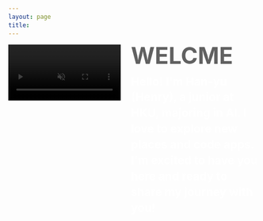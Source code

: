 ```yaml
---
layout: page
title: 
---
```


<script>
  document.title = "Home | H.W.";
</script>

<style>
video, .fallback-image {
    max-width: 45%;
    height: auto;
}

video{
    filter: brightness(70%) grayscale(100%); /* Make the video darker and grayscale */
}

.image-left, .image-right {
    margin: 1em 0;
}

@media (min-width: 20em) {
    .image-left, .image-right {
        display: flex;
        align-items: flex-start;
    }

    .image-left video, .image-left .fallback-image {
        margin-right: 1.5em;
        float: left; /* fallback */
    }

    .image-right video, .image-right .fallback-image {
        order: 1;
        margin-left: 1.5em;
        float: right; /* fallback */
    }
    
    /* clearfix for fallback */
    .image-left::after,
    .image-right::after {
        content: "";
        display: block;
        clear: both;
    }
}

@media (min-width: 30em) {
    .image-left video, .image-left .fallback-image, .image-right video, .image-right .fallback-image {
        flex-shrink: 0;
    }
}

@media (max-width: 768px) {
    .welcome-text h1 {
        font-size: 1.8em;
    }

    .welcome-text h2 {
        font-size: 1.05em;
    }
}

@media (min-width: 615px) {
    .welcome-text h1 {
        font-size: 3.3em;
    }

    .welcome-text h2 {
        font-size: 1.63em;
    }
}

.welcome-text {
    flex: 2;
    display: flex;
    flex-direction: column;
    justify-content: space-between; /* Distribute space evenly between children */
    height: 100%; /* Ensure it takes up the full height of the container */
}

.welcome-text h1 {
    margin: 0;
    margin-block-start: 0;
    margin-block-end: 0;
    width: 100%;
    line-height: 1.2;
    position: relative;
    top: -0.1em; /* Shift up to remove space above */
    text-align: justify;
    color: #616161;
}

.welcome-text h2 {
    margin: 0;
    margin-block-start: 0;
    margin-block-end: 0;
    line-height: 1.4;
    position: relative;
    top: 0.2em; /* Shift down to remove space below */
    text-align: left; /* Initially set to normal align */
    text-align-last: left; /* Initially set to normal align */
    -moz-text-align-last: left; /* Firefox compatibility */
    color: white; /* Start with white text */
}

/* CSS for shaking effect */
@keyframes rotate-shake {
    0% { transform: rotate(0deg); }
    25% { transform: rotate(var(--shake-angle)); }
    50% { transform: rotate(calc(var(--shake-angle) * -1)); }
    75% { transform: rotate(var(--shake-angle)); }
    100% { transform: rotate(0deg); }
}

.shake {
    animation: rotate-shake var(--shake-duration) infinite;
}

#compassIcon {
    --shake-angle: 10deg; /* Initial shake angle */
    --shake-duration: 0.5s; /* Initial shake duration */
}
</style>

<div class="image-left container" style="margin: auto;">
   <video id="videoElement" muted autoplay loop playsinline>
      <source src="/assets/vid/travel.mp4" type="video/mp4">
   </video>
   <img id="imageElement" src="/assets/img/travel.jpg" alt="Travel" class="fallback-image" style="display: none;">
   <div class="welcome-text">
      <h1 id="welcomeTitle">WELC<span id="compassContainer"><i class="far fa-compass" id="compassIcon"></i></span>ME</h1>
      <h2 id="welcomeSubtitle">Hello! I'm Han-yu (Henry), a junior at HKU, majoring in AI. I love to explore new places and code apps. I'm excited to have you here and ready to share my journey with you!</h2>
   </div>
</div>

<script>
    function updateSubtitle() {
        const subtitleElement = document.getElementById('welcomeSubtitle');
        const isMobile = window.matchMedia("(max-width: 768px)").matches;

        if (isMobile) {
            subtitleElement.textContent = "Hello! I'm Han-yu, a junior at HKU, majoring in Applied AI. I love to explore new places and code apps. I'm ready to share my journey with you!";
        } else {
            subtitleElement.textContent = "Hello! I'm Han-yu (Henry), a junior at HKU, majoring in Applied AI. I love to explore new places and code apps. I'm excited to have you here and share my journey with you!";
        }
    }

    function getTextWidth(text, font) {
        const canvas = getTextWidth.canvas || (getTextWidth.canvas = document.createElement("canvas"));
        const context = canvas.getContext("2d");
        context.font = font;
        const metrics = context.measureText(text);
        return metrics.width;
    }

    function getCssStyle(element, prop) {
        return window.getComputedStyle(element, null).getPropertyValue(prop);
    }

    function getCanvasFont(el) {
        const fontWeight = getCssStyle(el, 'font-weight') || 'normal';
        const fontSize = getCssStyle(el, 'font-size') || '16px';
        const fontFamily = getCssStyle(el, 'font-family') || 'Times New Roman';
        return `${fontWeight} ${fontSize} ${fontFamily}`;
    }

    function adjustFontSizeAndLineHeight() {
        const videoElement = document.getElementById('videoElement');
        const imageElement = document.getElementById('imageElement');
        const titleElement = document.getElementById('welcomeTitle');
        const subtitleElement = document.getElementById('welcomeSubtitle');
        const compassIcon = document.getElementById('compassIcon');

        const mediaElement = videoElement.style.display !== 'none' ? videoElement : imageElement;
        const mediaHeight = mediaElement.clientHeight;
        const availableWidth = document.querySelector('.welcome-text').clientWidth;

        // Adjust the font size and line height of the title to fit the width
        let titleFontSize = 1; // Start with a smaller font size
        titleElement.style.fontSize = `${titleFontSize}em`;
        
        let iconScaleFactor = 0.3; // Scale factor to adjust the icon size relative to the text
        compassIcon.style.fontSize = `${titleFontSize * iconScaleFactor}em`;
        
        let textWidth = getTextWidth(titleElement.textContent.replace('O', ''), getCanvasFont(titleElement)) + compassIcon.clientWidth;
        while (textWidth < availableWidth && titleFontSize < 5) { // Constrain max font size to 5em
            titleFontSize += 0.1;
            titleElement.style.fontSize = `${titleFontSize}em`;
            compassIcon.style.fontSize = `${titleFontSize * iconScaleFactor}em`;
            textWidth = getTextWidth(titleElement.textContent.replace('O', ''), getCanvasFont(titleElement)) + compassIcon.clientWidth;
        }

        while (textWidth > availableWidth && titleFontSize > 0.5) { // Constrain min font size to 0.5em
            titleFontSize -= 0.1;
            titleElement.style.fontSize = `${titleFontSize}em`;
            compassIcon.style.fontSize = `${titleFontSize * iconScaleFactor}em`;
            textWidth = getTextWidth(titleElement.textContent.replace('O', ''), getCanvasFont(titleElement)) + compassIcon.clientWidth;
        }

        // Fix the title font size and adjust the subtitle to match the height of the video
        let subtitleFontSize = 1;
        subtitleElement.style.fontSize = `${subtitleFontSize}em`;
        let totalHeight = titleElement.clientHeight + subtitleElement.clientHeight;

        while (totalHeight < mediaHeight && subtitleFontSize < 3) { // Constrain max font size to 3em
            subtitleFontSize += 0.01;
            subtitleElement.style.fontSize = `${subtitleFontSize}em`;
            totalHeight = titleElement.clientHeight + subtitleElement.clientHeight;
        }

        // Reduce font size and line height if the total height exceeds the video height
        while (totalHeight > mediaHeight && subtitleFontSize > 0.5) { // Ensure font size does not go below 0.5em
            subtitleFontSize -= 0.01;
            subtitleElement.style.fontSize = `${subtitleFontSize}em`;
            totalHeight = titleElement.clientHeight + subtitleElement.clientHeight;
        }

        // Adjust the line height of the subtitle element to fit within the media height
        let subtitleLineHeight = 1.4; // Starting line height
        subtitleElement.style.lineHeight = subtitleLineHeight;
        totalHeight = titleElement.clientHeight + subtitleElement.clientHeight;

        while (totalHeight < mediaHeight && subtitleLineHeight < 2) { // Constrain max line height to 2
            subtitleLineHeight += 0.1;
            subtitleElement.style.lineHeight = subtitleLineHeight;
            totalHeight = titleElement.clientHeight + subtitleElement.clientHeight;
        }

        while (totalHeight > mediaHeight && subtitleLineHeight > 1) { // Ensure line height does not go below 1
            subtitleLineHeight -= 0.1;
            subtitleElement.style.lineHeight = subtitleLineHeight;
            totalHeight = titleElement.clientHeight + subtitleElement.clientHeight;
        }
    }

    function checkVideoCompatibility() {
        const videoElement = document.getElementById('videoElement');
        const fallbackImage = document.getElementById('imageElement');

        // Check if the video is playable
        videoElement.addEventListener('error', () => {
            videoElement.style.display = 'none';
            fallbackImage.style.display = 'block';
            adjustFontSizeAndLineHeight(); // Ensure text formatting is adjusted when fallback image is shown
        });

        // Attempt to play the video, if it fails, switch to the fallback image
        videoElement.play().catch(() => {
            videoElement.style.display = 'none';
            fallbackImage.style.display = 'block';
            adjustFontSizeAndLineHeight(); // Ensure text formatting is adjusted when fallback image is shown
        });
    }

    function typeWriterEffect(text, element, delay = 100, callback) {
        element.innerHTML = '';
        let index = 0;

        function type() {
            if (index < text.length) {
                element.innerHTML += `<span style="color: #252525;">${text[index]}</span>`;
                index++;
                setTimeout(type, delay);
            } else {
                if (callback) callback();
            }
        }

        type();
    }

    let shakeQueue = [];
    let isShaking = false;
    let pressCount = 0;
    const maxAngle = 70; // Maximum angle to prevent excessive shaking
    const maxDuration = 0.2; // Minimum duration to prevent excessive speed

    function processShakeQueue() {
        if (shakeQueue.length === 0 || isShaking) return;
        
        isShaking = true;
        const { newAngle, newDuration } = shakeQueue.shift();
        
        const compassIcon = document.getElementById('compassIcon');
        compassIcon.style.setProperty('--shake-angle', `${newAngle}deg`);
        compassIcon.style.setProperty('--shake-duration', `${newDuration}s`);
        
        compassIcon.classList.add('shake');
        
        setTimeout(() => {
            compassIcon.classList.remove('shake');
            isShaking = false;
            processShakeQueue(); // Process the next shake in the queue
        }, newDuration * 1000);
    }

    document.getElementById('compassIcon').addEventListener('click', function() {
        pressCount++;
        
        // Calculate new angle and duration based on the number of presses
        let newAngle = Math.min(10 + pressCount * 10, maxAngle); // Increase angle by 2 degrees per press, up to maxAngle
        let newDuration = Math.max(0.5 - pressCount * 0.05, maxDuration); // Decrease duration by 0.05s per press, down to maxDuration
        
        shakeQueue.push({ newAngle, newDuration });
        processShakeQueue();
        
        // Reset press count after a short delay to prevent excessive shaking
        setTimeout(() => {
            pressCount = 0;
        }, 3000);
    });

    window.onload = () => {
        updateSubtitle();
        adjustFontSizeAndLineHeight();
        checkVideoCompatibility();

        // Delay the typewriter effect to allow font size and line height adjustment
        setTimeout(() => {
            const subtitleText = document.getElementById('welcomeSubtitle').textContent;
            const subtitleElement = document.getElementById('welcomeSubtitle');
            subtitleElement.style.textAlign = 'left'; // Initially set to left align
            subtitleElement.style.textAlignLast = 'left'; // Initially set to left align
            subtitleElement.style.MozTextAlignLast = 'left'; // Initially set to left align
            typeWriterEffect(subtitleText, subtitleElement, 15, () => {
                subtitleElement.style.textAlign = 'justify'; // Change to justify after typing is complete
                subtitleElement.style.textAlignLast = 'justify'; // Change to justify after typing is complete
                subtitleElement.style.MozTextAlignLast = 'justify'; // Change to justify after typing is complete
            });
        }, 1000);
    };

    window.onresize = () => {
        adjustFontSizeAndLineHeight();
    };

    // Mute/unmute button
    const videoElement = document.getElementById('videoElement');
    videoElement.addEventListener('click', () => {
        videoElement.muted = !videoElement.muted;
    });
</script>